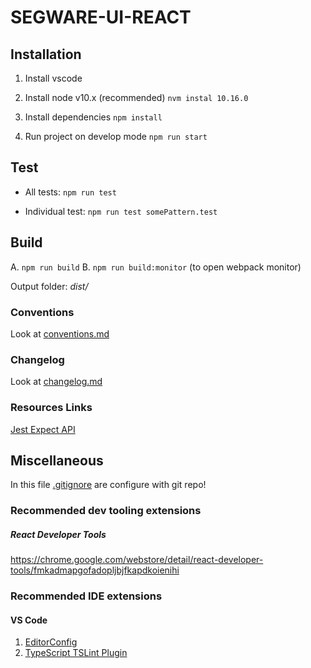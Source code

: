 # SEGWARE-UI-REACT

## Installation

1. Install vscode

2. Install node v10.x (recommended)
   `nvm instal 10.16.0`

3. Install dependencies
   `npm install`

4. Run project on develop mode
   `npm run start`

## Test

-   All tests:
    `npm run test`

-   Individual test:
    `npm run test somePattern.test`

## Build

A. `npm run build`
B. `npm run build:monitor` (to open webpack monitor)

Output folder: _dist/_ 

### Conventions

Look at [conventions.md](./conventions.md)

### Changelog

Look at [changelog.md](./changelog.md)

### Resources Links

[Jest Expect API](https://jestjs.io/docs/en/expect)

## Miscellaneous
In this file [.gitignore](./gitignore) are configure with git repo!

### Recommended dev tooling extensions


##### React Developer Tools

https://chrome.google.com/webstore/detail/react-developer-tools/fmkadmapgofadopljbjfkapdkoienihi

### Recommended IDE extensions

#### VS Code

1. [EditorConfig](https://marketplace.visualstudio.com/items?itemName=EditorConfig.EditorConfig)
2. [TypeScript TSLint Plugin](https://marketplace.visualstudio.com/items?itemName=ms-vscode.vscode-typescript-tslint-plugin)
